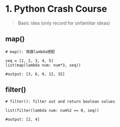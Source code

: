# 1. Python Crash Course
> Basic idea (only record for unfamiliar ideas)

## map()
```
# map(): 常跟lambda搭配

seq = [1, 2, 3, 4, 5]
list(map(lambda num: num*3, seq))

#output: [3, 6, 9, 12, 15]
```

## filter()
```
# filter(): filter out and return boolean values

list(filter(lambda num: num%2 == 0, seq))

#output: [2, 4]
```
